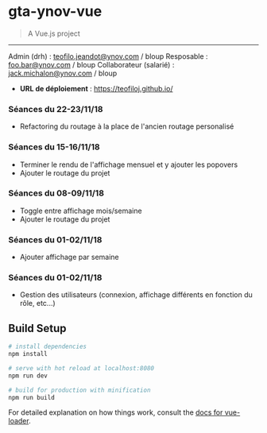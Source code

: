 # gta-ynov-vue

> A Vue.js project

---

Admin (drh) : teofilo.jeandot@ynov.com / bloup
Resposable : foo.bar@ynov.com / bloup
Collaborateur (salarié) : jack.michalon@ynov.com / bloup


- **URL de déploiement** : https://teofiloj.github.io/

### Séances du 22-23/11/18

- Refactoring du routage à la place de l'ancien routage personalisé

### Séances du 15-16/11/18

- Terminer le rendu de l'affichage mensuel et y ajouter les popovers
- Ajouter le routage du projet

### Séances du 08-09/11/18

- Toggle entre affichage mois/semaine
- Ajouter le routage du projet

### Séances du 01-02/11/18

- Ajouter affichage par semaine

### Séances du 01-02/11/18

- Gestion des utilisateurs (connexion, affichage différents en fonction du rôle, etc...)

## Build Setup

``` bash
# install dependencies
npm install

# serve with hot reload at localhost:8080
npm run dev

# build for production with minification
npm run build
```

For detailed explanation on how things work, consult the [docs for vue-loader](http://vuejs.github.io/vue-loader).
